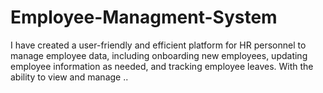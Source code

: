 # Employee-Managment-System
I have created a user-friendly and efficient platform for HR personnel to manage employee data, including onboarding new employees, updating employee information as needed, and tracking employee leaves. With the ability to view and manage ..
